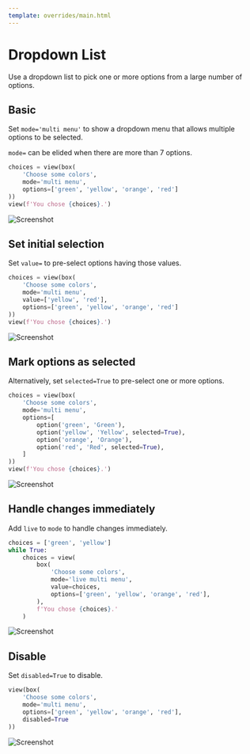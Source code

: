 ```yaml
---
template: overrides/main.html
---
```

# Dropdown List

Use a dropdown list to pick one or more options from a large number of options.

## Basic

Set `mode='multi menu'` to show a dropdown menu that allows multiple options to be selected.

`mode=` can be elided when there are more than 7 options.


```py
choices = view(box(
    'Choose some colors',
    mode='multi menu',
    options=['green', 'yellow', 'orange', 'red']
))
view(f'You chose {choices}.')
```


![Screenshot](assets/screenshots/multi_dropdown_basic.png)


## Set initial selection

Set `value=` to pre-select options having those values.


```py
choices = view(box(
    'Choose some colors',
    mode='multi menu',
    value=['yellow', 'red'],
    options=['green', 'yellow', 'orange', 'red']
))
view(f'You chose {choices}.')
```


![Screenshot](assets/screenshots/multi_dropdown_value.png)


## Mark options as selected

Alternatively, set `selected=True` to pre-select one or more options.


```py
choices = view(box(
    'Choose some colors',
    mode='multi menu',
    options=[
        option('green', 'Green'),
        option('yellow', 'Yellow', selected=True),
        option('orange', 'Orange'),
        option('red', 'Red', selected=True),
    ]
))
view(f'You chose {choices}.')
```


![Screenshot](assets/screenshots/multi_dropdown_selected.png)


## Handle changes immediately

Add `live` to `mode` to handle changes immediately.


```py
choices = ['green', 'yellow']
while True:
    choices = view(
        box(
            'Choose some colors',
            mode='live multi menu',
            value=choices,
            options=['green', 'yellow', 'orange', 'red'],
        ),
        f'You chose {choices}.'
    )
```


![Screenshot](assets/screenshots/multi_dropdown_live.png)


## Disable

Set `disabled=True` to disable.


```py
view(box(
    'Choose some colors',
    mode='multi menu',
    options=['green', 'yellow', 'orange', 'red'],
    disabled=True
))
```


![Screenshot](assets/screenshots/multi_dropdown_disable.png)
